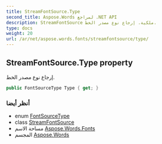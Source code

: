 ```yaml
---
title: StreamFontSource.Type
second_title: Aspose.Words لمراجع .NET API
description: StreamFontSource ملكية. إرجاع نوع مصدر الخط.
type: docs
weight: 20
url: /ar/net/aspose.words.fonts/streamfontsource/type/
---
```

## StreamFontSource.Type property

إرجاع نوع مصدر الخط.

```csharp
public FontSourceType Type { get; }
```

### أنظر أيضا

* enum [FontSourceType](../../fontsourcetype/)
* class [StreamFontSource](../)
* مساحة الاسم [Aspose.Words.Fonts](../../streamfontsource/)
* المجسم [Aspose.Words](../../../)



